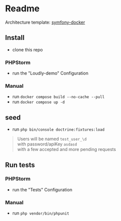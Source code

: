 # Readme

Architecture template: [symfony-docker](https://github.com/dunglas/symfony-docker) 

## Install
- clone this repo

### PHPStorm
- run the "Loudly-demo" Configuration

### Manual
- run `docker compose build --no-cache --pull`
- run `docker compose up -d`

## seed
- run `php bin/console doctrine:fixtures:load`

> Users will be named `test_user_\d`  
with password/apiKey `asdasd`  
with a few accepted and more pending requests

## Run tests

### PHPStorm
- run the "Tests" Configuration

### Manual
- run `php vendor/bin/phpunit`
